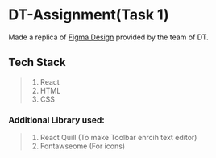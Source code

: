 # DT-Assignment(Task 1)
Made a replica of [Figma Design](https://www.figma.com/design/K9XvDU57V3MAvpEt8JFM4o/Web-Development-Assignment?node-id=20287-17&t=bliPF2OfQOTcO41D-0) provided by the team of DT.
## Tech Stack
> 1. React
> 2. HTML
> 3. CSS

### Additional Library used:
> 1. React Quill (To make Toolbar enrcih text editor)
> 2. Fontawseome (For icons)
